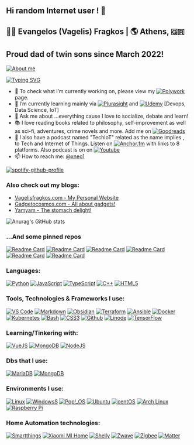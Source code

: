## Hi random Internet user ! 👋


<!--#**xneo1/xneo1** is a ✨ _special_ ✨ repository because its `README.md` (this file) appears on your GitHub profile.
- 👯 I’m looking to collaborate on ...
- 🤔 I’m looking for help with ...
- 😄 Pronouns: ...
- ⚡ Fun fact: ...

-->
## 🧑‍💻 Evangelos (Vagelis) Fragkos | 🌎  Athens, 🇬🇷  
<h2>Proud dad of twin sons since March 2022!</h2>

[![About me](https://img.shields.io/badge/-Polywork-red?style=flat-circle&logo=polywork)](https://www.linkedin.com/in/vagelisfragkos)

[![Typing SVG](https://readme-typing-svg.herokuapp.com?lines=Tech+Evangelist+(%F0%9F%98%9D))](https://git.io/typing-svg)

- 🔭 To check what I’m currently working on, please view my [![Polywork](https://img.shields.io/badge/-Polywork-red?style=flat-circle&logo=polywork)](https://polywork.com/vagelisfr) page. 
- 🌱 I’m currently learning mainly via [![Plurasight](https://img.shields.io/badge/-Pluralsight-white?style=flat-circle&logo=pluralsight)](https://www.pluralsight.com) and [![Udemy](https://img.shields.io/badge/-Udemy-white?style=flat-circle&logo=udemy)](https://www.udemy.com) [Devops, Data Science, IoT]
- 💬 Ask me about ...everything cause I love to socialize, debate and learn!
- 📚 I love reading books related to philosophy, self-improvement as well as sci-fi, adventures, crime novels and more. Add me on [![Goodreads](https://img.shields.io/badge/-Goodreads-orange?style=flat-circle&logo=Goodreads)](https://www.goodreads.com/user/show/4903808-vagelis)
- 🎤 I also have a podcast named "TechIoT" related as the name implies , to Tech and Internet of Things. Listen on [![Anchor.fm](https://img.shields.io/badge/-Anchor.fm-black?style=flat-circle&logo=anchor)](https://www.anchor.fm/techiot) with links to 8 platforms. Also podcast is on on [![Youtube](https://img.shields.io/badge/-Youtube.fm-black?style=flat-circle&logo=youtube)](https://www.youtube.com/techiot)
- 📫 How to reach me: [@xneo1](https://twitter.com/xneo1)

[![spotify-github-profile](https://spotify-github-profile.vercel.app/api/view?uid=1259912891&cover_image=true&theme=natemoo-re&bar_color=53b14f&bar_color_cover=false)](https://github.com/kittinan/spotify-github-profile)

### Also check out my blogs:
- [Vagelisfragkos.com - My Personal Website](https://www.vagelisfragkos.com/en/)
- [Gadgetocosmos.com - All about gadgets!](https://www.gadgetocosmos.com/)
- [Yamyam - The stomach delight!](https://www.yamyam.gr/)

![Anurag's GitHub stats](https://github-readme-stats.vercel.app/api?username=xneo1&show_icons=true&theme=outrun)

### ...And some pinned repos
[![Readme Card](https://github-readme-stats.vercel.app/api/pin/?username=xneo1&repo=portainer_templates&theme=calm)](https://github.com/xneo1/portainer_templates)
[![Readme Card](https://github-readme-stats.vercel.app/api/pin/?username=xneo1&repo=docker-compose-collection&theme=calm)](https://github.com/xneo1/docker-compose-collection)
[![Readme Card](https://github-readme-stats.vercel.app/api/pin/?username=xneo1&repo=tailscale-udm&theme=synthwave)](https://github.com/xneo1/tailscale-udm)
[![Readme Card](https://github-readme-stats.vercel.app/api/pin/?username=xneo1&repo=supervised-homeassistant&theme=omni)](https://github.com/xneo1/supervised-homeassistant)
[![Readme Card](https://github-readme-stats.vercel.app/api/pin/?username=xneo1&repo=M5Stack-Air-Quality-ESPHome&theme=omni)](https://github.com/xneo1/M5Stack-Air-Quality-ESPHome)
[![Readme Card](https://github-readme-stats.vercel.app/api/pin/?username=xneo1&repo=pi-hole-influx&theme=omni)](https://github.com/xneo1/pi-hole-influx)

### Languages:
[![Python](https://img.shields.io/badge/-Python-white?style=flat-circle&logo=python)](https://www.python.org)
[![JavaScript](https://img.shields.io/badge/-Javascript-white?style=flat-circle&logo=javascript)](https://www.javascript.com)
[![TypeScript](https://img.shields.io/badge/-TypeScript-white?style=flat-circle&logo=typescript)](https://www.typescriptlang.org)
[![C++](https://img.shields.io/badge/-C++-white?logoColor=black&?style=flat-circle&logo=cplusplus)](https://www.w3schools.com/cpp/)
[![HTML5](https://img.shields.io/badge/-HTML5-white?style=flat-circle&logo=html5)](https://www.w3schools.com/html/)

### Tools, Technologies & Frameworks I use:
[![VS Code](https://img.shields.io/badge/-VSCode-blue?style=flat-circle&logo=visualstudiocode)](https://code.visualstudio.com)
[![Markdown](https://img.shields.io/badge/-Markdown-white?logoColor=black&?style=flat-circle&logo=markdown)](https://www.markdownguide.org)
[![Obsidian](https://img.shields.io/badge/-Obsidian-purple?style=flat-circle&logo=obsidian)](https://obsidian.md)
[![Terraform](https://img.shields.io/badge/-Terraform-blue?style=flat-circle&logo=terraform)](https://www.terraform.io)
[![Ansible](https://img.shields.io/badge/-Ansible-blue?style=flat-circle&logo=ansible)](https://www.ansible.com)
[![Docker](https://img.shields.io/badge/-Docker-blue?style=flat-circle&logo=Docker)](https://www.docker.com)
[![Kubernetes](https://img.shields.io/badge/-Kubernetes-000?&logo=Kubernetes)](https://kubernetes.io)
[![Bash](https://img.shields.io/badge/-Bash-blue?style=flat-circle&logo=gnubash)](https://www.gnu.org/software/bash)
[![CSS3](https://img.shields.io/badge/-CSS3-white?logoColor=black&?style=flat-circle&logo=css3)](https://www.w3schools.com/css/)
[![Github](https://img.shields.io/badge/-GitHub-black?style=flat-circle&logo=GitHub)](https://www.github.com/)
[![Linode](https://img.shields.io/badge/-Linode-blue?style=flat-circle&logo=linode)](https://www.linode.com/)
[![TensorFlow](https://img.shields.io/badge/-TensorFlow-000?&logo=TensorFlow)](https://www.tensorflow.org)

### Learning/Tinkering with:
[![VueJS](https://img.shields.io/badge/-VUE-blue?style=flat-circle&logo=VUE.JS)](https://vuejs.org)
[![MongoDB](https://img.shields.io/badge/-MongoDB-blue?style=flat-circle&logo=MongoDB)](https://www.mongodb.com)
[![NodeJS](https://img.shields.io/badge/-NodeJS-green?style=flat-circle&logo=Nodejs)](https://nodejs.org)

### Dbs that I use:
[![MariaDB](https://img.shields.io/badge/-Mariadb-brown?style=flat-circle&logo=mariadb)](https://mariadb.org)
[![MongoDB](https://img.shields.io/badge/-MongoDB-blue?style=flat-circle&logo=MongoDB)](https://www.mongodb.com)

### Environments I use:
[![Linux](https://img.shields.io/badge/-Linux-gray?style=flat-circle&logo=Linux)](https://www.linux.org/)
[![WindowsS](https://img.shields.io/badge/-Windows-blue?style=flat-circle&logo=windows)](https://www.microsoft.com/en-us/windows)
[![Pop!_OS](https://img.shields.io/badge/-Pop!_OS-purple?style=flat-circle&logo=popos)](https://pop.system76.com)
[![Ubuntu](https://img.shields.io/badge/-Ubuntu-blue?style=flat-circle&logo=ubuntu)](https://www.ubuntu.com/)
[![centOS](https://img.shields.io/badge/CentOS-8.0-blue?style=flat-square&logo=CentOS&logoColor=262577)](https://www.centos.org/)
[![Arch Linux](https://img.shields.io/badge/-Arch%20Linux-blue?style=flat-circle&logo=archlinux)](https://www.archlinux.org/)
[![Raspberry Pi](https://img.shields.io/badge/-Raspberry%20Pi-red?style=flat-circle&logo=raspberrypi)](https://www.raspberrypi.org)




### Home Automation technologies:
[![Smartthings](https://img.shields.io/badge/-Smartthings-white?style=flat-circle&logo=smartthings)](https://www.smartthings.com)
[![Xiaomi MI Home](https://img.shields.io/badge/-Xiaomi%20Home-white?style=flat-circle&logo=xiaomi)](https://www.mi.com/global)
[![Shelly](https://img.shields.io/badge/-Shelly-white?style=flat-circle&logo=shelly)](https://shelly.cloud)
[![Zwave](https://img.shields.io/badge/-Zwave-gray?style=flat-circle&logo=zwave)](https://www.z-wave.com)
[![Zigbee](https://img.shields.io/badge/-Zigbee-gray?style=flat-circle&logo=zigbee)](https://csa-iot.org/all-solutions/zigbee/)
[![Matter](https://img.shields.io/badge/-Matter-gray?style=flat-circle&logo=matter)](https://csa-iot.org/all-solutions/matter/)
